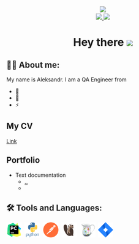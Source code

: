 <div id="header" align="Center">
  <img src="https://media.giphy.com/media/LWJ7cKyiWPCnVyuAhT/giphy.gif" width="100"/>
  </div>

  <div id="badges" align="center">
  <a href="https://t.me/cvetfrom">
  <img src="https://img.shields.io/badge/Telegram-blue?logo=Telegram&logoColor=white&style=for-the-badge"/>
  </a>
  <a href ="https://linkedin.com/in/aliaksandr-tsviatkou-593031282">
  <img src="https://img.shields.io/badge/LinkedIn-blue?logo=linkedin&logoColor=white&style=for-the-badge"/>
  </a> 
</div>

<div align="center">
<h1>
Hey there
  <img src="https://media.giphy.com/media/hvRJCLFzcasrR4ia7z/giphy.gif" width="30px"/>
</h1>
</div>
<div align="center">
</div>

## :man_technologist: About me:
My name is Aleksandr. I am a QA Engineer from 

- :telescope:
- :seedling:
- :zap:

## My CV
[Link](https://...)

## Portfolio
- Text documentation
  - [..](link)
  - 

## :hammer_and_wrench: Tools and Languages:
<div>
  <img src="https://github.com/devicons/devicon/blob/master/icons/pycharm/pycharm-original.svg" title="PyCharm" alt="PyCharm" width="40" height="40"/>&nbsp;
    <img src="https://github.com/devicons/devicon/blob/master/icons/python/python-original-wordmark.svg" title="Python" alt="Pyton" width="40" height="40"/>&nbsp;
<img src="https://github.com/qajenna/qajenna/blob/main/icons/Postman.png" title="Postman" alt="Postman" width="40" height="40"/>&nbsp;
<img src="https://github.com/qajenna/qajenna/blob/main/icons/DBeaver.png" title="DB" alt="DB" width="40" height="40"/>&nbsp;
<img src="https://github.com/qajenna/qajenna/blob/main/icons/Charles.png" title="Charles" alt="Charles" width="40" height="40"/>&nbsp
<img src="https://github.com/qajenna/qajenna/blob/main/icons/Jira.png" title="Jira" alt="Jira" width="40" height="40"/>&nbsp
</div>




